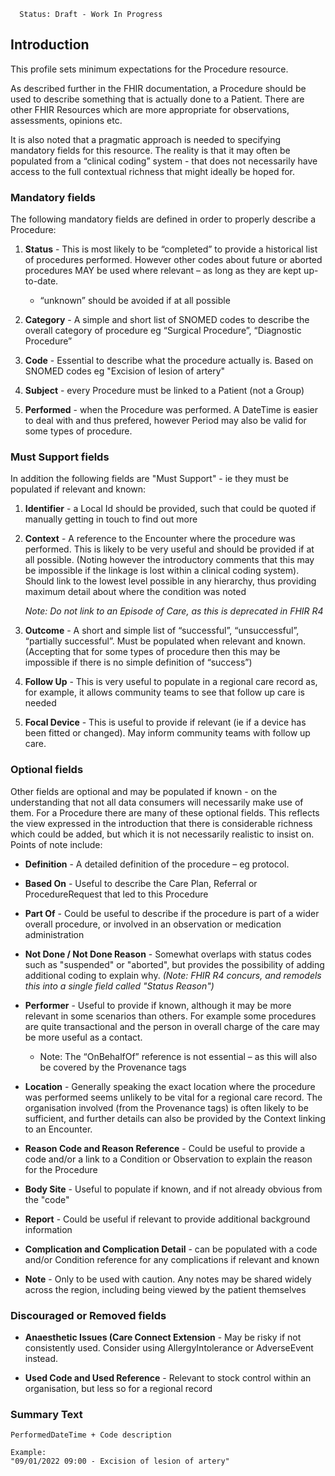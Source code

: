       Status: Draft - Work In Progress

## **Introduction**
This profile sets minimum expectations for the Procedure resource.

As described further in the FHIR documentation, a Procedure should be used to describe something that is actually done to a Patient. There are other FHIR Resources which are more appropriate for observations, assessments, opinions etc.

It is also noted that a pragmatic approach is needed to specifying mandatory fields for this resource. The reality is that it may often be populated from a “clinical coding” system - that does not necessarily have access to the full contextual richness that might ideally be hoped for.



### **Mandatory fields**
The following mandatory fields are defined in order to properly describe a Procedure:

1. **Status** - This is most likely to be “completed” to provide a historical list of procedures performed. However other codes about future or aborted procedures MAY be used where relevant – as long as they are kept up-to-date.
   - “unknown” should be avoided if at all possible

2. **Category** - A simple and short list of SNOMED codes to describe the overall category of procedure eg “Surgical Procedure”, “Diagnostic Procedure”

3. **Code** - Essential to describe what the procedure actually is. Based on SNOMED codes eg "Excision of lesion of artery"

4. **Subject** - every Procedure must be linked to a Patient (not a Group)

5. **Performed** - when the Procedure was performed. A DateTime is easier to deal with and thus prefered, however Period may also be valid for some types of procedure.



### **Must Support fields**
In addition the following fields are "Must Support" - ie they must be populated if relevant and known:

1. **Identifier** - a Local Id should be provided, such that could be quoted if manually getting in touch to find out more

2. **Context** - A reference to the Encounter where the procedure was performed. This is likely to be very useful and should be provided if at all possible. (Noting however the introductory comments that this may be impossible if the linkage is lost within a clinical coding system). Should link to the lowest level possible in any hierarchy, thus providing maximum detail about where the condition was noted

   *Note: Do not link to an Episode of Care, as this is deprecated in FHIR R4*

3. **Outcome** - A short and simple list of “successful”, “unsuccessful”, “partially successful”. Must be populated when relevant and known. (Accepting that for some types of procedure then this may be impossible if there is no simple definition of “success”)

4. **Follow Up** - This is very useful to populate in a regional care record as, for example, it allows community teams to see that follow up care is needed

5. **Focal Device** - This is useful to provide if relevant (ie if a device has been fitted or changed). May inform community teams with follow up care.



### **Optional fields**
Other fields are optional and may be populated if known - on the understanding that not all data consumers will necessarily make use of them. For a Procedure there are many of these optional fields. This reflects the view expressed in the introduction that there is considerable richness which could be added, but which it is not necessarily realistic to insist on. Points of note include:

 - **Definition** - A detailed definition of the procedure – eg protocol.

  - **Based On** - Useful to describe the Care Plan, Referral or ProcedureRequest that led to this Procedure

  - **Part Of** - Could be useful to describe if the procedure is part of a wider overall procedure, or involved in an observation or medication administration

  - **Not Done / Not Done Reason** - Somewhat overlaps with status codes such as "suspended" or "aborted", but provides the possibility of adding additional coding to explain why. *(Note: FHIR R4 concurs, and remodels this into a single field called "Status Reason")*

  - **Performer** - Useful to provide if known, although it may be more relevant in some scenarios than others. For example some procedures are quite transactional and the person in overall charge of the care may be more useful as a contact.
      - Note: The “OnBehalfOf” reference is not essential – as this will also be covered by the Provenance tags

  - **Location** - Generally speaking the exact location where the procedure was performed seems unlikely to be vital for a regional care record. The organisation involved (from the Provenance tags) is often likely to be sufficient, and further details can also be provided by the Context linking to an Encounter.

  - **Reason Code and Reason Reference** - Could be useful to provide a code and/or a link to a Condition or Observation to explain the reason for the Procedure

  - **Body Site** - Useful to populate if known, and if not already obvious from the "code"

  - **Report** - Could be useful if relevant to provide additional background information

  - **Complication and Complication Detail** - can be populated with a code and/or Condition reference for any complications if relevant and known

 - **Note** - Only to be used with caution. Any notes may be shared widely across the region, including being viewed by the patient themselves


### **Discouraged or Removed fields**
 - **Anaesthetic Issues (Care Connect Extension** - May be risky if not consistently used. Consider using AllergyIntolerance or AdverseEvent instead.

 - **Used Code and Used Reference** - Relevant to stock control within an organisation, but less so for a regional record



### **Summary Text**

    PerformedDateTime + Code description 
  
    Example: 
    "09/01/2022 09:00 - Excision of lesion of artery"